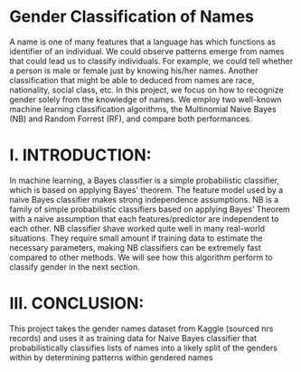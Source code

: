 # Gender Classification of Names

A name is one of many features that a language has which functions as identifier of an individual. We could observe patterns emerge from names that could lead us to classify individuals. For example, we could tell whether a person is male or female just by knowing his/her names. Another classification that might be able to deduced from names are race, nationality, social class, etc. In this project, we focus on how to recognize gender solely from the knowledge of names. We employ two well-known machine learning classification algorithms, the Multinomial Naive Bayes (NB) and Random Forrest (RF), and compare both performances.
# I. INTRODUCTION:
In machine learning, a Bayes classifier is a simple probabilistic classifier, which is based on applying Bayes' theorem. The feature model used by a naive Bayes classifier makes strong independence assumptions. NB is a family of simple probabilistic classifiers based on applying Bayes’ Theorem with a naive assumption that each features/predictor are independent to each other. NB classifier shave worked quite well in many real-world situations. They require small amount if training data to estimate the necessary parameters, making NB classifiers can be extremely fast compared to other methods. We will see how this algorithm perform to classify gender in the next section.

# III. CONCLUSION:
This project takes the gender names dataset from Kaggle (sourced nrs records) and uses it as training data for Naive Bayes classifier that probabilistically classifies lists of names into a likely split of the genders within by determining patterns within gendered names
